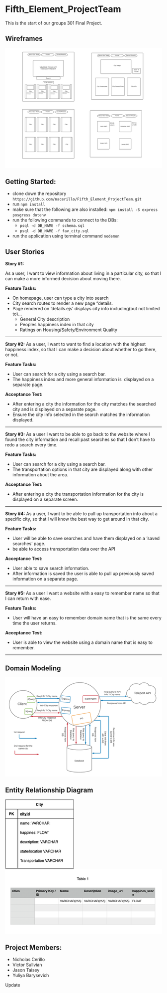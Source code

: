 # Fifth_Element_ProjectTeam
This is the start of our groups 301 Final Project. 

## Wireframes
![WireFrame](Resources/WireFrames_FifthElement.jpg)


## Getting Started:
 - clone down the repository `https://github.com/nacerillo/Fifth_Element_ProjectTeam.git`
 - run `npm install` 
 - make sure that the following are also installed: `npm install -S express posgress dotenv`
 - run the following commands to connect to the DBs: 
     - `psql -d DB_NAME -f schema.sql`
     - `psql -d DB_NAME -f fav_city.sql`
 - run the application using terminal command `nodemon`

## User Stories

**Story #1:**

As a user, I want to view information about living in a particular city, so that I can make a more informed decision about moving there.

**Feature Tasks:**

- On homepage, user can type a city into search 
- City search routes to render a new page “details.
- Page rendered on ‘details.ejs’ displays city info including(but not limited to)…
  - General City description
  - Peoples happiness index in that city
  - Ratings on Housing/Safety/Environment Quality
____________________________________________________________________________________

**Story #2:**
As a user, I want to want to find a location with the highest happiness index, so that I can make a decision about whether to go there, or not.

**Feature Tasks:**

- User can search for a city using a search bar.
- The happiness index and more general information is  displayed on a separate page.

**Acceptance Test:**

- After entering a city the information for the city matches the searched city and is displayed on a separate page.
- Ensure the city info selected in the search matches the information displayed.
____________________________________________________________________________________

**Story #3:**
As a user I want to be able to go back to the website where I found the city information and recall past searches so that I don’t have to redo a search every time.

**Feature Tasks:**

- User can search for a city using a search bar.
- The transportation options in that city are displayed along with other information about the area.

**Acceptance Test:**

- After entering a city the transportation information for the city is displayed on a separate screen.
____________________________________________________________________________________

**Story #4:**
As a user, I want to be able to pull up transportation info about a specific city, so that I will know the best way to get around in that city.

**Feature Tasks:**

- User will be able to save searches and have them displayed on a ‘saved searches’ page.
- be able to access transportation data over the API

**Acceptance Test:**

- User able to save search information.
- After information is saved the user is able to pull up previously saved information on a separate page.
____________________________________________________________________________________


**Story #5:**
As a user I want a website with a easy to remember name so that I can return with ease.  

**Feature Tasks:**

- User will have an easy to remember domain name that is the same every time the user returns.

**Acceptance Test:**

- User is able to view the website using a domain name that is easy to remember.
____________________________________________________________________________________


## Domain Modeling

![Domain Modeling](Resources/domain-modeling.png)

## Entity Relationship Diagram
![SQL](Resources/DatabaseModelDiagram.png)
![SQL_2](Resources/sql.png)

## Project Members:

- Nicholas Cerillo 
- Victor Sullvian 
- Jason Taisey
- Yuliya Barysevich

Update

